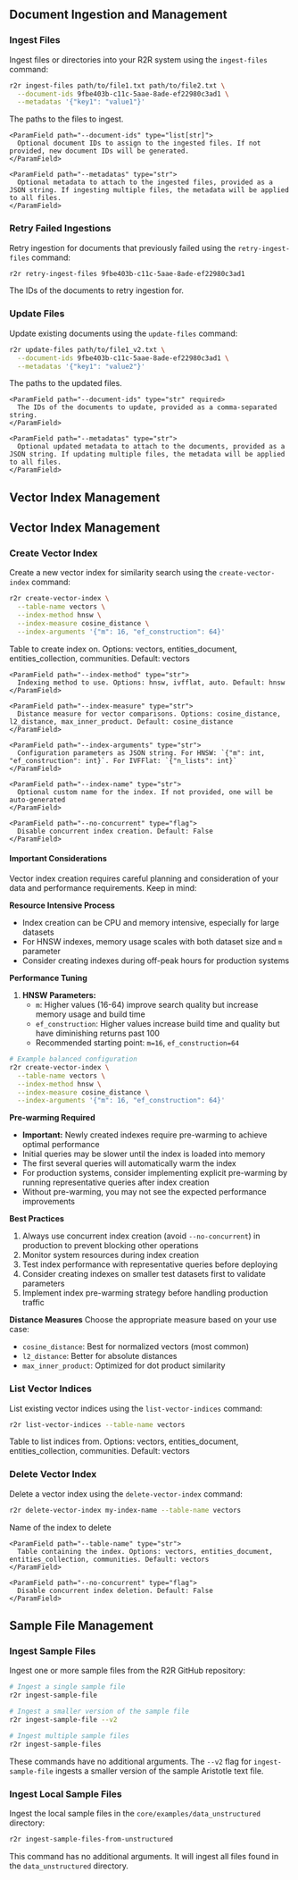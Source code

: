 
## Document Ingestion and Management

### Ingest Files

Ingest files or directories into your R2R system using the `ingest-files` command:

```bash
r2r ingest-files path/to/file1.txt path/to/file2.txt \
  --document-ids 9fbe403b-c11c-5aae-8ade-ef22980c3ad1 \
  --metadatas '{"key1": "value1"}'
```

<AccordionGroup>
  <Accordion title="Arguments">
    <ParamField path="file_paths" type="list[str]" required>
      The paths to the files to ingest.
    </ParamField>

    <ParamField path="--document-ids" type="list[str]">
      Optional document IDs to assign to the ingested files. If not provided, new document IDs will be generated.
    </ParamField>

    <ParamField path="--metadatas" type="str">
      Optional metadata to attach to the ingested files, provided as a JSON string. If ingesting multiple files, the metadata will be applied to all files.
    </ParamField>
  </Accordion>
</AccordionGroup>

### Retry Failed Ingestions

Retry ingestion for documents that previously failed using the `retry-ingest-files` command:

```bash
r2r retry-ingest-files 9fbe403b-c11c-5aae-8ade-ef22980c3ad1
```

<AccordionGroup>
  <Accordion title="Arguments">
    <ParamField path="document_ids" type="list[str]" required>
      The IDs of the documents to retry ingestion for.
    </ParamField>
  </Accordion>
</AccordionGroup>

### Update Files

Update existing documents using the `update-files` command:

```bash
r2r update-files path/to/file1_v2.txt \
  --document-ids 9fbe403b-c11c-5aae-8ade-ef22980c3ad1 \
  --metadatas '{"key1": "value2"}'
```

<AccordionGroup>
  <Accordion title="Arguments">
    <ParamField path="file_paths" type="list[str]" required>
      The paths to the updated files.
    </ParamField>

    <ParamField path="--document-ids" type="str" required>
      The IDs of the documents to update, provided as a comma-separated string.
    </ParamField>

    <ParamField path="--metadatas" type="str">
      Optional updated metadata to attach to the documents, provided as a JSON string. If updating multiple files, the metadata will be applied to all files.
    </ParamField>
  </Accordion>
</AccordionGroup>

## Vector Index Management
## Vector Index Management

### Create Vector Index

Create a new vector index for similarity search using the `create-vector-index` command:

```bash
r2r create-vector-index \
  --table-name vectors \
  --index-method hnsw \
  --index-measure cosine_distance \
  --index-arguments '{"m": 16, "ef_construction": 64}'
```

<AccordionGroup>
  <Accordion title="Arguments">
    <ParamField path="--table-name" type="str">
      Table to create index on. Options: vectors, entities_document, entities_collection, communities. Default: vectors
    </ParamField>

    <ParamField path="--index-method" type="str">
      Indexing method to use. Options: hnsw, ivfflat, auto. Default: hnsw
    </ParamField>

    <ParamField path="--index-measure" type="str">
      Distance measure for vector comparisons. Options: cosine_distance, l2_distance, max_inner_product. Default: cosine_distance
    </ParamField>

    <ParamField path="--index-arguments" type="str">
      Configuration parameters as JSON string. For HNSW: `{"m": int, "ef_construction": int}`. For IVFFlat: `{"n_lists": int}`
    </ParamField>

    <ParamField path="--index-name" type="str">
      Optional custom name for the index. If not provided, one will be auto-generated
    </ParamField>

    <ParamField path="--no-concurrent" type="flag">
      Disable concurrent index creation. Default: False
    </ParamField>
  </Accordion>
</AccordionGroup>

#### Important Considerations

Vector index creation requires careful planning and consideration of your data and performance requirements. Keep in mind:

**Resource Intensive Process**
- Index creation can be CPU and memory intensive, especially for large datasets
- For HNSW indexes, memory usage scales with both dataset size and `m` parameter
- Consider creating indexes during off-peak hours for production systems

**Performance Tuning**
1. **HNSW Parameters:**
   - `m`: Higher values (16-64) improve search quality but increase memory usage and build time
   - `ef_construction`: Higher values increase build time and quality but have diminishing returns past 100
   - Recommended starting point: `m=16`, `ef_construction=64`

```bash
# Example balanced configuration
r2r create-vector-index \
  --table-name vectors \
  --index-method hnsw \
  --index-measure cosine_distance \
  --index-arguments '{"m": 16, "ef_construction": 64}'
```

**Pre-warming Required**
- **Important:** Newly created indexes require pre-warming to achieve optimal performance
- Initial queries may be slower until the index is loaded into memory
- The first several queries will automatically warm the index
- For production systems, consider implementing explicit pre-warming by running representative queries after index creation
- Without pre-warming, you may not see the expected performance improvements

**Best Practices**
1. Always use concurrent index creation (avoid `--no-concurrent`) in production to prevent blocking other operations
2. Monitor system resources during index creation
3. Test index performance with representative queries before deploying
4. Consider creating indexes on smaller test datasets first to validate parameters
5. Implement index pre-warming strategy before handling production traffic

**Distance Measures**
Choose the appropriate measure based on your use case:
- `cosine_distance`: Best for normalized vectors (most common)
- `l2_distance`: Better for absolute distances
- `max_inner_product`: Optimized for dot product similarity

### List Vector Indices

List existing vector indices using the `list-vector-indices` command:

```bash
r2r list-vector-indices --table-name vectors
```

<AccordionGroup>
  <Accordion title="Arguments">
    <ParamField path="--table-name" type="str">
      Table to list indices from. Options: vectors, entities_document, entities_collection, communities. Default: vectors
    </ParamField>
  </Accordion>
</AccordionGroup>

### Delete Vector Index

Delete a vector index using the `delete-vector-index` command:

```bash
r2r delete-vector-index my-index-name --table-name vectors
```

<AccordionGroup>
  <Accordion title="Arguments">
    <ParamField path="index-name" type="str" required>
      Name of the index to delete
    </ParamField>

    <ParamField path="--table-name" type="str">
      Table containing the index. Options: vectors, entities_document, entities_collection, communities. Default: vectors
    </ParamField>

    <ParamField path="--no-concurrent" type="flag">
      Disable concurrent index deletion. Default: False
    </ParamField>
  </Accordion>
</AccordionGroup>

## Sample File Management

### Ingest Sample Files

Ingest one or more sample files from the R2R GitHub repository:

```bash
# Ingest a single sample file
r2r ingest-sample-file

# Ingest a smaller version of the sample file
r2r ingest-sample-file --v2

# Ingest multiple sample files
r2r ingest-sample-files
```

These commands have no additional arguments. The `--v2` flag for `ingest-sample-file` ingests a smaller version of the sample Aristotle text file.

### Ingest Local Sample Files

Ingest the local sample files in the `core/examples/data_unstructured` directory:

```bash
r2r ingest-sample-files-from-unstructured
```

This command has no additional arguments. It will ingest all files found in the `data_unstructured` directory.